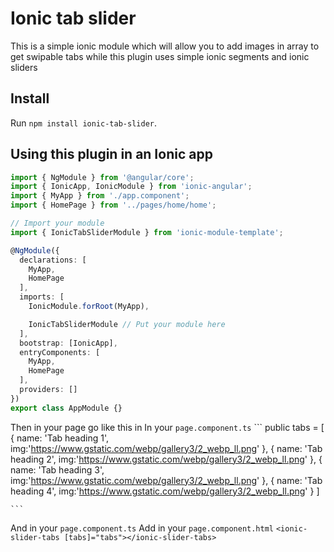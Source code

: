 # Ionic tab slider

This is a simple ionic module which will allow you to add images in array to get swipable tabs while this plugin uses simple ionic segments and ionic sliders

## Install

Run `npm install ionic-tab-slider`.

## Using this plugin in an Ionic  app

```typescript
import { NgModule } from '@angular/core';
import { IonicApp, IonicModule } from 'ionic-angular';
import { MyApp } from './app.component';
import { HomePage } from '../pages/home/home';

// Import your module
import { IonicTabSliderModule } from 'ionic-module-template';

@NgModule({
  declarations: [
    MyApp,
    HomePage
  ],
  imports: [
    IonicModule.forRoot(MyApp),

    IonicTabSliderModule // Put your module here
  ],
  bootstrap: [IonicApp],
  entryComponents: [
    MyApp,
    HomePage
  ],
  providers: []
})
export class AppModule {}
```

Then in your page go like this in 
In your `page.component.ts`
    ```
      public tabs = [
      {
        name: 'Tab heading 1',
        img:'https://www.gstatic.com/webp/gallery3/2_webp_ll.png'
      },
      {
        name: 'Tab heading 2',
        img:'https://www.gstatic.com/webp/gallery3/2_webp_ll.png'
      },
      {
        name: 'Tab heading 3',
        img:'https://www.gstatic.com/webp/gallery3/2_webp_ll.png'
      },
      {
        name: 'Tab heading 4',
        img:'https://www.gstatic.com/webp/gallery3/2_webp_ll.png'
      }
    ]
    
    ```
And in your `page.component.ts`
Add in your `page.component.html`
   `<ionic-slider-tabs [tabs]="tabs"></ionic-slider-tabs>`
